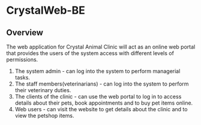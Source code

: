 # CrystalWeb-BE

## Overview
The web application for Crystal Animal Clinic will act as an online web portal that provides the users of the system access with different levels of permissions. 
1. The system admin - can log into the system to perform managerial tasks.
2. The staff members(veterinarians) - can log into the system to perform their veterinary duties. 
3. The clients of the clinic - can use the web portal to log in to access details about their pets, book appointments and to buy pet items online.
4. Web users - can visit the website to get details about the clinic and to view the petshop items.
